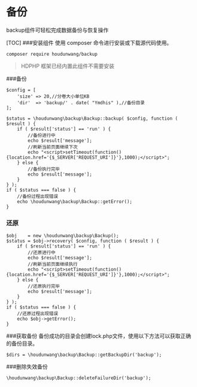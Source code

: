 # 备份
backup组件可轻松完成数据备份与恢复操作

[TOC]
###安装组件
使用 composer 命令进行安装或下载源代码使用。
```
composer require houdunwang/backup
```
> HDPHP 框架已经内置此组件不需要安装

###备份
```
$config = [
	'size' => 20,//分卷大小单位KB
	'dir'  => 'backup/' . date( "Ymdhis" ),//备份目录
];

$status = \houdunwang\backup\Backup::backup( $config, function ( $result ) {
	if ( $result['status'] == 'run' ) {
		//备份进行中
		echo $result['message'];
		//刷新当前页面继续下次
		echo "<script>setTimeout(function(){location.href='{$_SERVER['REQUEST_URI']}'},1000);</script>";
	} else {
		//备份执行完毕
		echo $result['message'];
	}
} );
if ( $status === false ) {
	//备份过程出现错误
	echo \houdunwang\backup\Backup::getError();
}
```

### 还原
```
$obj    = new \houdunwang\backup\Backup();
$status = $obj->recovery( $config, function ( $result ) {
	if ( $result['status'] == 'run' ) {
		//还原进行中
		echo $result['message'];
		//刷新当前页面继续执行
		echo "<script>setTimeout(function(){location.href='{$_SERVER['REQUEST_URI']}'},1000);</script>";
	} else {
		//还原执行完毕
		echo $result['message'];
	}
} );
if ( $status === false ) {
	//还原过程出现错误
	echo $obj->getError();
}
```

###获取备份
备份成功的目录会创建lock.php文件，使用以下方法可以获取正确的备份目录。
```
$dirs = \houdunwang\backup\Backup::getBackupDir('backup');
```

###删除失效备份
```
\houdunwang\backup\Backup::deleteFailureDir('backup');
```
